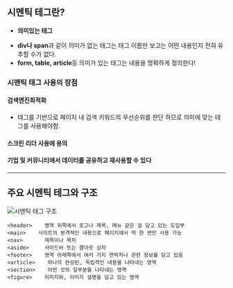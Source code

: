 ## 시멘틱 테그란?

- **의미있는 테그**

* **div나 span**과 같이 의미가 없는 태그는 태그 이름만 보고는 어떤 내용인지 전혀 유추할 수가 없다.
* **form, table, article**등 의미가 있는 태그는 내용을 명확하게 정의한다!

### 시맨틱 태그 사용의 장점

#### 검색엔진최적화

- 태그를 기반으로 페이지 내 검색 키워드의 우선순위를 판단 하므로 의미에 맞는 테그를 사용해야함.

#### 스크린 리더 사용에 용의

#### 기업 및 커뮤니티에서 데이터를 공유하고 재사용할 수 있다

---

## 주요 시멘틱 테그와 구조

![시멘틱 테그 구조](https://blog.kakaocdn.net/dn/4Yv1k/btq3y5YDjp3/8dSrCLjMMTgJkeZQBWm6L0/img.jpg)

```
<header>    영역 위쪽에서 로고나 제목, 메뉴 같은 걸 담고 있는 도입부
<main>    사이트의 본격적인 내용으로 페이지에서 딱 한 번만 사용 가능
<nav>       제목이나 목차
<aside>     사이드바 또는 콜아웃 상자
<footer>    영역 아래쪽에서 여러 가지 연락처나 관련 정보를 담고 있음
<article>    하나의 완성된, 독립적인 내용을 나타내는 영역
<section>    어떤 것의 일부분을 나타내는 영역
<figure>    이미지와, 이미지 설명을 담고 있는 영역
```
